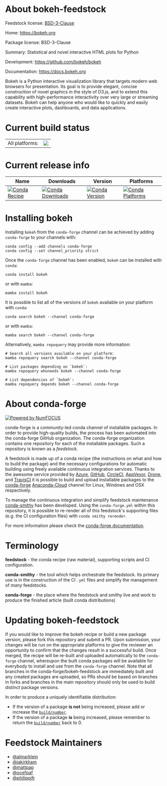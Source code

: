 About bokeh-feedstock
=====================

Feedstock license: [BSD-3-Clause](https://github.com/conda-forge/bokeh-feedstock/blob/main/LICENSE.txt)

Home: https://bokeh.org

Package license: BSD-3-Clause

Summary: Statistical and novel interactive HTML plots for Python

Development: https://github.com/bokeh/bokeh

Documentation: https://docs.bokeh.org

Bokeh is a Python interactive visualization library that targets
modern web browsers for presentation. Its goal is to provide elegant,
concise  construction of novel graphics in the style of D3.js, and to
extend this capability with high-performance interactivity over very
large or streaming datasets. Bokeh can help anyone who would like to
quickly and easily create interactive plots, dashboards, and data
applications.


Current build status
====================


<table><tr><td>All platforms:</td>
    <td>
      <a href="https://dev.azure.com/conda-forge/feedstock-builds/_build/latest?definitionId=106&branchName=main">
        <img src="https://dev.azure.com/conda-forge/feedstock-builds/_apis/build/status/bokeh-feedstock?branchName=main">
      </a>
    </td>
  </tr>
</table>

Current release info
====================

| Name | Downloads | Version | Platforms |
| --- | --- | --- | --- |
| [![Conda Recipe](https://img.shields.io/badge/recipe-bokeh-green.svg)](https://anaconda.org/conda-forge/bokeh) | [![Conda Downloads](https://img.shields.io/conda/dn/conda-forge/bokeh.svg)](https://anaconda.org/conda-forge/bokeh) | [![Conda Version](https://img.shields.io/conda/vn/conda-forge/bokeh.svg)](https://anaconda.org/conda-forge/bokeh) | [![Conda Platforms](https://img.shields.io/conda/pn/conda-forge/bokeh.svg)](https://anaconda.org/conda-forge/bokeh) |

Installing bokeh
================

Installing `bokeh` from the `conda-forge` channel can be achieved by adding `conda-forge` to your channels with:

```
conda config --add channels conda-forge
conda config --set channel_priority strict
```

Once the `conda-forge` channel has been enabled, `bokeh` can be installed with `conda`:

```
conda install bokeh
```

or with `mamba`:

```
mamba install bokeh
```

It is possible to list all of the versions of `bokeh` available on your platform with `conda`:

```
conda search bokeh --channel conda-forge
```

or with `mamba`:

```
mamba search bokeh --channel conda-forge
```

Alternatively, `mamba repoquery` may provide more information:

```
# Search all versions available on your platform:
mamba repoquery search bokeh --channel conda-forge

# List packages depending on `bokeh`:
mamba repoquery whoneeds bokeh --channel conda-forge

# List dependencies of `bokeh`:
mamba repoquery depends bokeh --channel conda-forge
```


About conda-forge
=================

[![Powered by
NumFOCUS](https://img.shields.io/badge/powered%20by-NumFOCUS-orange.svg?style=flat&colorA=E1523D&colorB=007D8A)](https://numfocus.org)

conda-forge is a community-led conda channel of installable packages.
In order to provide high-quality builds, the process has been automated into the
conda-forge GitHub organization. The conda-forge organization contains one repository
for each of the installable packages. Such a repository is known as a *feedstock*.

A feedstock is made up of a conda recipe (the instructions on what and how to build
the package) and the necessary configurations for automatic building using freely
available continuous integration services. Thanks to the awesome service provided by
[Azure](https://azure.microsoft.com/en-us/services/devops/), [GitHub](https://github.com/),
[CircleCI](https://circleci.com/), [AppVeyor](https://www.appveyor.com/),
[Drone](https://cloud.drone.io/welcome), and [TravisCI](https://travis-ci.com/)
it is possible to build and upload installable packages to the
[conda-forge](https://anaconda.org/conda-forge) [Anaconda-Cloud](https://anaconda.org/)
channel for Linux, Windows and OSX respectively.

To manage the continuous integration and simplify feedstock maintenance
[conda-smithy](https://github.com/conda-forge/conda-smithy) has been developed.
Using the ``conda-forge.yml`` within this repository, it is possible to re-render all of
this feedstock's supporting files (e.g. the CI configuration files) with ``conda smithy rerender``.

For more information please check the [conda-forge documentation](https://conda-forge.org/docs/).

Terminology
===========

**feedstock** - the conda recipe (raw material), supporting scripts and CI configuration.

**conda-smithy** - the tool which helps orchestrate the feedstock.
                   Its primary use is in the construction of the CI ``.yml`` files
                   and simplify the management of *many* feedstocks.

**conda-forge** - the place where the feedstock and smithy live and work to
                  produce the finished article (built conda distributions)


Updating bokeh-feedstock
========================

If you would like to improve the bokeh recipe or build a new
package version, please fork this repository and submit a PR. Upon submission,
your changes will be run on the appropriate platforms to give the reviewer an
opportunity to confirm that the changes result in a successful build. Once
merged, the recipe will be re-built and uploaded automatically to the
`conda-forge` channel, whereupon the built conda packages will be available for
everybody to install and use from the `conda-forge` channel.
Note that all branches in the conda-forge/bokeh-feedstock are
immediately built and any created packages are uploaded, so PRs should be based
on branches in forks and branches in the main repository should only be used to
build distinct package versions.

In order to produce a uniquely identifiable distribution:
 * If the version of a package **is not** being increased, please add or increase
   the [``build/number``](https://docs.conda.io/projects/conda-build/en/latest/resources/define-metadata.html#build-number-and-string).
 * If the version of a package **is** being increased, please remember to return
   the [``build/number``](https://docs.conda.io/projects/conda-build/en/latest/resources/define-metadata.html#build-number-and-string)
   back to 0.

Feedstock Maintainers
=====================

* [@almarklein](https://github.com/almarklein/)
* [@jakirkham](https://github.com/jakirkham/)
* [@mattpap](https://github.com/mattpap/)
* [@ocefpaf](https://github.com/ocefpaf/)
* [@philippjfr](https://github.com/philippjfr/)

